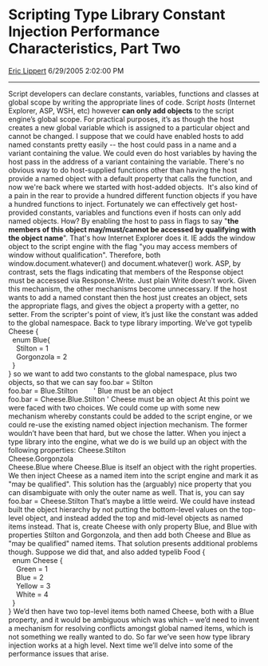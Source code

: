 # Scripting Type Library Constant Injection Performance Characteristics, Part Two

[Eric Lippert](https://social.msdn.microsoft.com/profile/Eric%20Lippert) 6/29/2005 2:02:00 PM

-----

Script developers can declare constants, variables, functions and classes at global scope by writing the appropriate lines of code. Script *hosts* (Internet Explorer, ASP, WSH, etc) however **can only add objects** to the script engine’s global scope. For practical purposes, it’s as though the host creates a new global variable which is assigned to a particular object and cannot be changed. I suppose that we could have enabled hosts to add named constants pretty easily -- the host could pass in a name and a variant containing the value. We could even do host variables by having the host pass in the address of a variant containing the variable. There's no obvious way to do host-supplied functions other than having the host provide a named object with a default property that calls the function, and now we're back where we started with host-added objects.  It's also kind of a pain in the rear to provide a hundred different function objects if you have a hundred functions to inject. Fortunately we can effectively get host-provided constants, variables and functions even if hosts can only add named objects. How? By enabling the host to pass in flags to say "**the members of this object may/must/cannot be accessed by qualifying with the object name**". That's how Internet Explorer does it. IE adds the window object to the script engine with the flag "you may access members of window without qualification". Therefore, both window.document.whatever() and document.whatever() work. ASP, by contrast, sets the flags indicating that members of the Response object must be accessed via Response.Write. Just plain Write doesn’t work. Given this mechanism, the other mechanisms become unnecessary. If the host wants to add a named constant then the host just creates an object, sets the appropriate flags, and gives the object a property with a getter, no setter. From the scripter's point of view, it’s just like the constant was added to the global namespace. Back to type library importing. We’ve got typelib Cheese {  
  enum Blue{  
    Stilton = 1  
    Gorgonzola = 2  
  }  
} so we want to add two constants to the global namespace, plus two objects, so that we can say foo.bar = Stilton  
foo.bar = Blue.Stilton        ' Blue must be an object  
foo.bar = Cheese.Blue.Stilton ' Cheese must be an object At this point we were faced with two choices. We could come up with some new mechanism whereby constants could be added to the script engine, or we could re-use the existing named object injection mechanism. The former wouldn’t have been that hard, but we chose the latter. When you inject a type library into the engine, what we do is we build up an object with the following properties: Cheese.Stilton  
Cheese.Gorgonzola  
Cheese.Blue where Cheese.Blue is itself an object with the right properties. We then inject Cheese as a named item into the script engine and mark it as "may be qualified". This solution has the (arguably) nice property that you can disambiguate with only the outer name as well. That is, you can say foo.bar = Cheese.Stilton That’s maybe a little weird. We could have instead built the object hierarchy by not putting the bottom-level values on the top-level object, and instead added the top and mid-level objects as named items instead. That is, create Cheese with only property Blue, and Blue with properties Stilton and Gorgonzola, and then add both Cheese and Blue as "may be qualified" named items. That solution presents additional problems though. Suppose we did that, and also added typelib Food {  
  enum Cheese {  
    Green = 1  
    Blue = 2  
    Yellow = 3  
    White = 4  
  }  
} We’d then have two top-level items both named Cheese, both with a Blue property, and it would be ambiguous which was which – we’d need to invent a mechanism for resolving conflicts amongst global named items, which is not something we really wanted to do. So far we’ve seen how type library injection works at a high level. Next time we’ll delve into some of the performance issues that arise.

